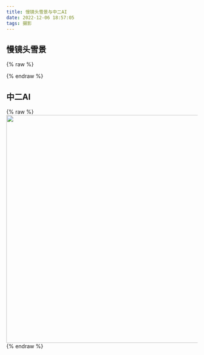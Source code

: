 ```yaml
---
title: 慢镜头雪景与中二AI
date: 2022-12-06 18:57:05
tags: 摄影
---
```


## 慢镜头雪景

{% raw %}
<div id="player_3f1f7494f46c4fc8"></div>
<script type="text/javascript" src="https://player.dogecloud.com/js/loader"></script>
<script type="text/javascript">
var player = new DogePlayer({
    container: document.getElementById('player_3f1f7494f46c4fc8'),
    userId: 2561,
    vcode: '3f1f7494f46c4fc8',
    autoPlay: false
});
</script>
{% endraw %}

## 中二AI

{% raw %}
<img src="http://general-dogecdn.shaoyecheng.com/web_figures/2212/rsc.jpg" width="600" height="600" onmouseover="this.src='http://general-dogecdn.shaoyecheng.com/web_figures/2212/ai.png'" onmouseout="this.src='http://general-dogecdn.shaoyecheng.com/web_figures/2212/rsc.jpg'" />
{% endraw %}
